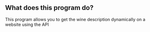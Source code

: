 ## What does this program do?
This program allows you to get the wine description dynamically on a website using the API

